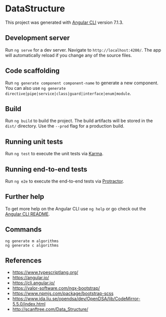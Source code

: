 # DataStructure

This project was generated with [Angular CLI](https://github.com/angular/angular-cli) version 7.1.3.

## Development server

Run `ng serve` for a dev server. Navigate to `http://localhost:4200/`. The app will automatically reload if you change any of the source files.

## Code scaffolding

Run `ng generate component component-name` to generate a new component. You can also use `ng generate directive|pipe|service|class|guard|interface|enum|module`.

## Build

Run `ng build` to build the project. The build artifacts will be stored in the `dist/` directory. Use the `--prod` flag for a production build.

## Running unit tests

Run `ng test` to execute the unit tests via [Karma](https://karma-runner.github.io).

## Running end-to-end tests

Run `ng e2e` to execute the end-to-end tests via [Protractor](http://www.protractortest.org/).

## Further help

To get more help on the Angular CLI use `ng help` or go check out the [Angular CLI README](https://github.com/angular/angular-cli/blob/master/README.md).

## Commands
```
ng generate m algorithms
ng generate c algorithms
```

## References
- https://www.typescriptlang.org/
- https://angular.io/
- https://cli.angular.io/
- https://valor-software.com/ngx-bootstrap/
- https://www.npmjs.com/package/bootstrap-scss
- https://www.ida.liu.se/opendsa/dev/OpenDSA/lib/CodeMirror-5.5.0/index.html
- http://scanftree.com/Data_Structure/
